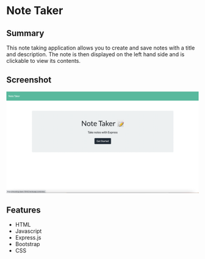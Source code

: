 # Note Taker

## Summary
This note taking application allows you to create and save notes with a title and description. The note is then displayed on the left hand side and is clickable to view its contents.

## Screenshot
![Application screenshot](screenshot.jpeg)

## Features
* HTML
* Javascript
* Express.js
* Bootstrap
* CSS

